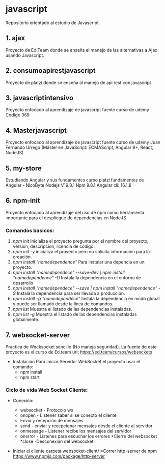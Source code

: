 # javascript
Repositorio orientado al estudio de Javascript

## 1. ajax
Proyecto de Ed.Team donde se enseña el manejo de las alternativas a Ajax usando Javascript.
## 2. consumoapirestjavascript
Proyecto de platzi donde se enseña al manejo de api rest con javascript

## 3. javascriptintensivo
Proyecto enfocado al aprendizaje de javascript fuente curso de udemy Codigo 369
## 4. Masterjavascript
Proyecto enfocado al aprendizaje de javascript fuente curso de udemy Juan Fernando Urrego (Máster en JavaScript: ECMAScript, Angular 9+, React, NodeJS)

## 5. my-store
Estudiando Angular y sus fundamentes curso platzi fundamentos de Angular - NicoByte
Nodejs V19.8.1
Npm 9.8.1
Angular cli: 16.1.8

## 6. npm-init
Proyecto enfocado al aprendizaje del uso de npm como herramienta importante para el despliegue de dependencias en NodeJS
### Comandos basicos:
1. *npm init* Inicializa el proyecto pregunta por el nombre del proyecto, version, descripcion, licencia de código.
2. *npm init -y* inicializa el proyecto pero no solicita información para la creación.
3. *npm install "namedependence"* Para instalar una depencia en un proyecto.
4.  *npm install "namedependece" --save-dev | npm install "namedependence" -D*  Instala la dependencia en el entorno de desarrollo
5.  *npm install "namedependece" --save | npm install "namedependence" -S*  Instala la dependencia para ser llevada a producción.
6.  *npm install -g "namedependece"*  Instala la dependencia en modo global y puede ser llamado desde la linea de comandos.
7.  *npm list*  Muestra el listado de las dependencias instaladas.
8.  *npm list -g*  Muestra el listado de las dependencias instaladas globalmente.

## 7. websocket-server
Practica de Wecksocket sencillo (No maneja seguridad). La fuente de este proyecto es el curso de Ed.team url: https://ed.team/cursos/websockets

* Instalación Para iniciar Servidor WebSocket el proyecto usar el comando:
    * npm install
    * npm start

### Ciclo de vida Web Socket Cliente:
* Conexión:
    *   websocket - Protocolo ws
    *   onopen - Listener saber si se conecto el cliente
    *   Envió y recepción de mensajes
    *   send - enviar y recepcionar mensajes desde el cliente al servidor
    *   onmessage - Listener recibe los mensajes del servidor
    *   onerror - Listenes para escuchar los errores
*Cierre del websocket
    *close -Desconexión del websocket

* Iniciar el cliente carpeta websocket-client/
    *Correr http-server de npm https://www.npmjs.com/package/http-server